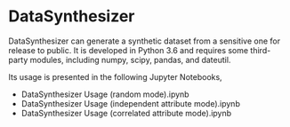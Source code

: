 # DataSynthesizer

DataSynthesizer can generate a synthetic dataset from a sensitive one for release to public. It is developed in Python 3.6 and requires some third-party modules, including numpy, scipy, pandas, and dateutil.

Its usage is presented in the following Jupyter Notebooks,

- DataSynthesizer Usage (random mode).ipynb
- DataSynthesizer Usage (independent attribute mode).ipynb
- DataSynthesizer Usage (correlated attribute mode).ipynb